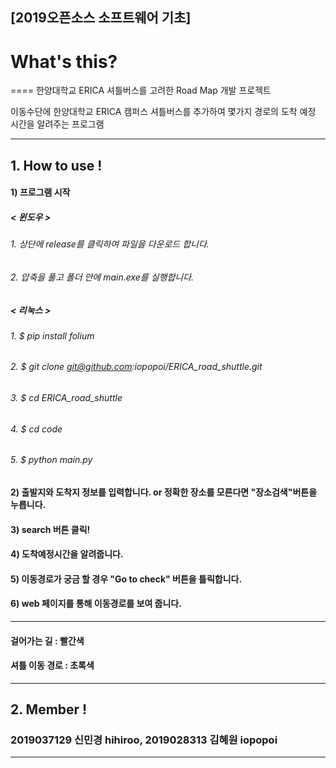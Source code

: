 ## [2019오픈소스 소프트웨어 기초]

# What's this?
====
한양대학교 ERICA 셔틀버스를 고려한 Road Map 개발 프로젝트 

이동수단에 한양대학교 ERICA 캠퍼스 셔틀버스를 추가하여 몇가지 경로의 도착 예정 시간을 알려주는 프로그램
___

## 1. How to use !


#### 1) 프로그램 시작


##### < 윈도우 >

###### 1. 상단에 release를 클릭하여 파일을 다운로드 합니다.

###### 2. 압축을 풀고 폴더 안에 main.exe를 실행합니다.




##### < 리눅스 >

###### 1. $ pip install folium

###### 2. $ git clone git@github.com:iopopoi/ERICA_road_shuttle.git

###### 3. $ cd ERICA_road_shuttle

###### 4. $ cd code

###### 5. $ python main.py





#### 2) 출발지와 도착지 정보를 입력합니다. or 정확한 장소를 모른다면 "장소검색"버튼을 누릅니다. 

#### 3) search  버튼 클릭!

#### 4) 도착예정시간을 알려줍니다.
 
#### 5) 이동경로가 궁금 할 경우 "Go to check" 버튼을 틀릭합니다.

#### 6) web 페이지를 통해 이동경로를 보여 줍니다.

____


#### 걸어가는 길 : 빨간색

#### 셔틀 이동 경로 : 초록색


____


## 2. Member !

### 2019037129 신민경 hihiroo, 2019028313 김혜원 iopopoi


___
